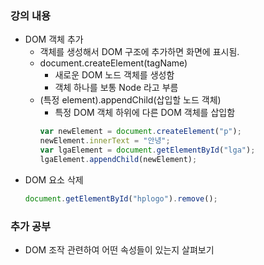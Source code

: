### 강의 내용

- DOM 객체 추가
  - 객체를 생성해서 DOM 구조에 추가하면 화면에 표시됨.
  - document.createElement(tagName)
    - 새로운 DOM 노드 객체를 생성함
    - 객체 하나를 보통 Node 라고 부름
  - (특정 element).appendChild(삽입할 노드 객체)
    - 특정 DOM 객체 하위에 다른 DOM 객체를 삽입함
    ```js
    var newElement = document.createElement("p");
    newElement.innerText = "안녕";
    var lgaElement = document.getElementById("lga");
    lgaElement.appendChild(newElement);
    ```
- DOM 요소 삭제
  ```js
  document.getElementById("hplogo").remove();
  ```

### 추가 공부

- DOM 조작 관련하여 어떤 속성들이 있는지 살펴보기
